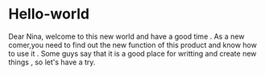 # Hello-world
Dear Nina, welcome to this new world and have a good time .
As a new comer,you need to find out the new function of this product and know how to use it .
Some guys say that it is a good place for writting and create new things , so let's have a try.
